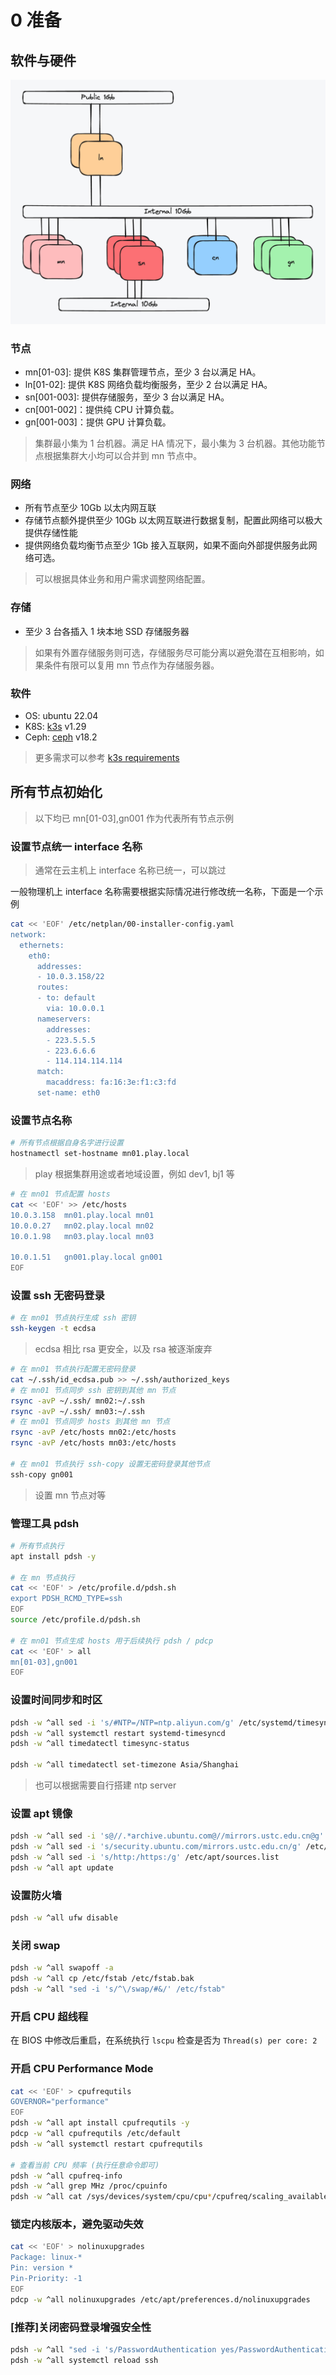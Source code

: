 # 0 准备

## 软件与硬件

![k8s-arch](images/k8s-arch.png)

### 节点

- mn[01-03]: 提供 K8S 集群管理节点，至少 3 台以满足 HA。
- ln[01-02]: 提供 K8S 网络负载均衡服务，至少 2 台以满足 HA。
- sn[001-003]: 提供存储服务，至少 3 台以满足 HA。
- cn[001-002]：提供纯 CPU 计算负载。
- gn[001-003]：提供 GPU 计算负载。

> 集群最小集为 1 台机器。满足 HA 情况下，最小集为 3 台机器。其他功能节点根据集群大小均可以合并到 mn 节点中。

### 网络

- 所有节点至少 10Gb 以太内网互联
- 存储节点额外提供至少 10Gb 以太网互联进行数据复制，配置此网络可以极大提供存储性能
- 提供网络负载均衡节点至少 1Gb 接入互联网，如果不面向外部提供服务此网络可选。

> 可以根据具体业务和用户需求调整网络配置。

### 存储

- 至少 3 台各插入 1 块本地 SSD 存储服务器

> 如果有外置存储服务则可选，存储服务尽可能分离以避免潜在互相影响，如果条件有限可以复用 mn 节点作为存储服务器。

### 软件

- OS: ubuntu 22.04
- K8S: [k3s](https://k3s.io/) v1.29
- Ceph: [ceph](https://docs.ceph.com/en/latest/releases/) v18.2

> 更多需求可以参考 [k3s requirements](https://docs.k3s.io/zh/installation/requirements)

## 所有节点初始化

> 以下均已 mn[01-03],gn001 作为代表所有节点示例

### 设置节点统一 interface 名称

> 通常在云主机上 interface 名称已统一，可以跳过

一般物理机上 interface 名称需要根据实际情况进行修改统一名称，下面是一个示例

```sh
cat << 'EOF' /etc/netplan/00-installer-config.yaml
network:
  ethernets:
    eth0:
      addresses:
      - 10.0.3.158/22
      routes:
      - to: default
        via: 10.0.0.1
      nameservers:
        addresses:
        - 223.5.5.5
        - 223.6.6.6
        - 114.114.114.114
      match:
        macaddress: fa:16:3e:f1:c3:fd
      set-name: eth0
```

### 设置节点名称

```sh
# 所有节点根据自身名字进行设置
hostnamectl set-hostname mn01.play.local
```

> play 根据集群用途或者地域设置，例如 dev1, bj1 等

```sh
# 在 mn01 节点配置 hosts
cat << 'EOF' >> /etc/hosts
10.0.3.158  mn01.play.local mn01
10.0.0.27   mn02.play.local mn02
10.0.1.98   mn03.play.local mn03

10.0.1.51   gn001.play.local gn001
EOF
```

### 设置 ssh 无密码登录

```sh
# 在 mn01 节点执行生成 ssh 密钥
ssh-keygen -t ecdsa
```

> ecdsa 相比 rsa 更安全，以及 rsa 被逐渐废弃

```sh
# 在 mn01 节点执行配置无密码登录
cat ~/.ssh/id_ecdsa.pub >> ~/.ssh/authorized_keys
# 在 mn01 节点同步 ssh 密钥到其他 mn 节点
rsync -avP ~/.ssh/ mn02:~/.ssh
rsync -avP ~/.ssh/ mn03:~/.ssh
# 在 mn01 节点同步 hosts 到其他 mn 节点
rsync -avP /etc/hosts mn02:/etc/hosts
rsync -avP /etc/hosts mn03:/etc/hosts

# 在 mn01 节点执行 ssh-copy 设置无密码登录其他节点
ssh-copy gn001
```

> 设置 mn 节点对等

### 管理工具 pdsh

```sh
# 所有节点执行
apt install pdsh -y

# 在 mn 节点执行
cat << 'EOF' > /etc/profile.d/pdsh.sh
export PDSH_RCMD_TYPE=ssh
EOF
source /etc/profile.d/pdsh.sh

# 在 mn01 节点生成 hosts 用于后续执行 pdsh / pdcp
cat << 'EOF' > all
mn[01-03],gn001
EOF
```

### 设置时间同步和时区

```sh
pdsh -w ^all sed -i 's/#NTP=/NTP=ntp.aliyun.com/g' /etc/systemd/timesyncd.conf
pdsh -w ^all systemctl restart systemd-timesyncd
pdsh -w ^all timedatectl timesync-status

pdsh -w ^all timedatectl set-timezone Asia/Shanghai
```

> 也可以根据需要自行搭建 ntp server

### 设置 apt 镜像

```sh
pdsh -w ^all sed -i 's@//.*archive.ubuntu.com@//mirrors.ustc.edu.cn@g' /etc/apt/sources.list
pdsh -w ^all sed -i 's/security.ubuntu.com/mirrors.ustc.edu.cn/g' /etc/apt/sources.list
pdsh -w ^all sed -i 's/http:/https:/g' /etc/apt/sources.list
pdsh -w ^all apt update
```

### 设置防火墙

```sh
pdsh -w ^all ufw disable
```

### 关闭 swap

```sh
pdsh -w ^all swapoff -a
pdsh -w ^all cp /etc/fstab /etc/fstab.bak
pdsh -w ^all "sed -i 's/^\/swap/#&/' /etc/fstab"
```

### 开启 CPU 超线程

在 BIOS 中修改后重启，在系统执行 `lscpu` 检查是否为 `Thread(s) per core: 2`

### 开启 CPU Performance Mode

```sh
cat << 'EOF' > cpufrequtils
GOVERNOR="performance"
EOF
pdsh -w ^all apt install cpufrequtils -y
pdcp -w ^all cpufrequtils /etc/default
pdsh -w ^all systemctl restart cpufrequtils

# 查看当前 CPU 频率 (执行任意命令即可)
pdsh -w ^all cpufreq-info
pdsh -w ^all grep MHz /proc/cpuinfo
pdsh -w ^all cat /sys/devices/system/cpu/cpu*/cpufreq/scaling_available_governors
```

### 锁定内核版本，避免驱动失效

```sh
cat << 'EOF' > nolinuxupgrades
Package: linux-*
Pin: version *
Pin-Priority: -1
EOF
pdcp -w ^all nolinuxupgrades /etc/apt/preferences.d/nolinuxupgrades
```

### [推荐]关闭密码登录增强安全性

```sh
pdsh -w ^all "sed -i 's/PasswordAuthentication yes/PasswordAuthentication no/g' /etc/ssh/sshd_config.d/50-cloud-init.conf"
pdsh -w ^all systemctl reload ssh
```
